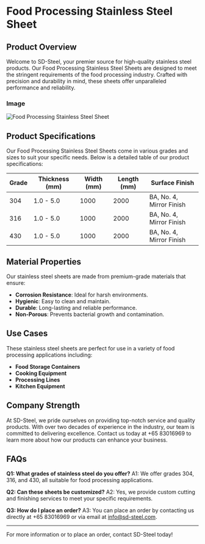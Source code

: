 # Food Processing Stainless Steel Sheet

## Product Overview
Welcome to SD-Steel, your premier source for high-quality stainless steel products. Our Food Processing Stainless Steel Sheets are designed to meet the stringent requirements of the food processing industry. Crafted with precision and durability in mind, these sheets offer unparalleled performance and reliability.

### Image
![Food Processing Stainless Steel Sheet](https://github.com/user-attachments/assets/2567258e-e124-4816-932d-1809bd27ef0b)

## Product Specifications
Our Food Processing Stainless Steel Sheets come in various grades and sizes to suit your specific needs. Below is a detailed table of our product specifications:

| Grade          | Thickness (mm) | Width (mm) | Length (mm) | Surface Finish |
|----------------|----------------|------------|-------------|----------------|
| 304            | 1.0 - 5.0      | 1000       | 2000        | BA, No. 4, Mirror Finish |
| 316            | 1.0 - 5.0      | 1000       | 2000        | BA, No. 4, Mirror Finish |
| 430            | 1.0 - 5.0      | 1000       | 2000        | BA, No. 4, Mirror Finish |

## Material Properties
Our stainless steel sheets are made from premium-grade materials that ensure:
- **Corrosion Resistance**: Ideal for harsh environments.
- **Hygienic**: Easy to clean and maintain.
- **Durable**: Long-lasting and reliable performance.
- **Non-Porous**: Prevents bacterial growth and contamination.

## Use Cases
These stainless steel sheets are perfect for use in a variety of food processing applications including:
- **Food Storage Containers**
- **Cooking Equipment**
- **Processing Lines**
- **Kitchen Equipment**

## Company Strength
At SD-Steel, we pride ourselves on providing top-notch service and quality products. With over two decades of experience in the industry, our team is committed to delivering excellence. Contact us today at +65 83016969 to learn more about how our products can enhance your business.

## FAQs
**Q1: What grades of stainless steel do you offer?**
A1: We offer grades 304, 316, and 430, all suitable for food processing applications.

**Q2: Can these sheets be customized?**
A2: Yes, we provide custom cutting and finishing services to meet your specific requirements.

**Q3: How do I place an order?**
A3: You can place an order by contacting us directly at +65 83016969 or via email at info@sd-steel.com.

---

For more information or to place an order, contact SD-Steel today!
